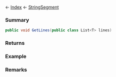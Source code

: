 ← [Index](Api-Index) ← [StringSegment](VRage.Game.ModAPI.Ingame.Utilities.StringSegment)

### Summary

```csharp
public void GetLines(public class List<T> lines)
```

### Returns

### Example

### Remarks

